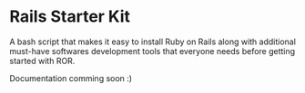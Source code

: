 # Rails Starter Kit

A bash script that makes it easy to install Ruby on Rails along with additional must-have softwares development tools that everyone needs before getting started with ROR.

Documentation comming soon :)